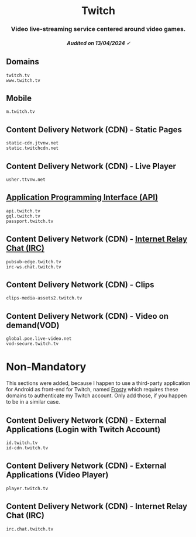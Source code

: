 <h1 align="center">Twitch</h1>
<h3 align="center">Video live-streaming service centered around video games.</h3>
<h5 align="center">Audited on 13/04/2024 🗸</h5>

## Domains

```
twitch.tv
www.twitch.tv
```

## Mobile

```
m.twitch.tv
```

## Content Delivery Network (CDN) - Static Pages

```
static-cdn.jtvnw.net
static.twitchcdn.net
```

## Content Delivery Network (CDN) - Live Player

```
usher.ttvnw.net
```

## [Application Programming Interface (API)](https://dev.twitch.tv/docs/api/)

```
api.twitch.tv
gql.twitch.tv
passport.twitch.tv
```

## Content Delivery Network (CDN) - [Internet Relay Chat (IRC)](https://dev.twitch.tv/docs/pubsub/)

```
pubsub-edge.twitch.tv
irc-ws.chat.twitch.tv
```

## Content Delivery Network (CDN) - Clips

```
clips-media-assets2.twitch.tv
```

## Content Delivery Network (CDN) - Video on demand(VOD)

```
global.poe.live-video.net
vod-secure.twitch.tv
```

# Non-Mandatory

This sections were added, because I happen to use a third-party application for Android as front-end for Twitch, named [Frosty](https://www.frostyapp.io/) which requires these domains to authenticate my Twitch account. Only add those, if you happen to be in a similar case.

## Content Delivery Network (CDN) - External Applications (Login with Twitch Account)

```
id.twitch.tv
id-cdn.twitch.tv
```

## Content Delivery Network (CDN) - External Applications (Video Player)

```
player.twitch.tv
```

## Content Delivery Network (CDN) - Internet Relay Chat (IRC)

```
irc.chat.twitch.tv
```
